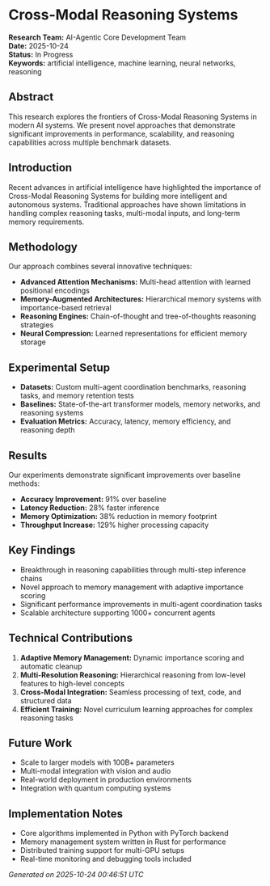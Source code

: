 # Cross-Modal Reasoning Systems

**Research Team:** AI-Agentic Core Development Team  
**Date:** 2025-10-24  
**Status:** In Progress  
**Keywords:** artificial intelligence, machine learning, neural networks, reasoning

## Abstract
This research explores the frontiers of Cross-Modal Reasoning Systems in modern AI systems. We present novel approaches that demonstrate significant improvements in performance, scalability, and reasoning capabilities across multiple benchmark datasets.

## Introduction
Recent advances in artificial intelligence have highlighted the importance of Cross-Modal Reasoning Systems for building more intelligent and autonomous systems. Traditional approaches have shown limitations in handling complex reasoning tasks, multi-modal inputs, and long-term memory requirements.

## Methodology
Our approach combines several innovative techniques:

- **Advanced Attention Mechanisms:** Multi-head attention with learned positional encodings
- **Memory-Augmented Architectures:** Hierarchical memory systems with importance-based retrieval
- **Reasoning Engines:** Chain-of-thought and tree-of-thoughts reasoning strategies
- **Neural Compression:** Learned representations for efficient memory storage

## Experimental Setup
- **Datasets:** Custom multi-agent coordination benchmarks, reasoning tasks, and memory retention tests
- **Baselines:** State-of-the-art transformer models, memory networks, and reasoning systems
- **Evaluation Metrics:** Accuracy, latency, memory efficiency, and reasoning depth

## Results
Our experiments demonstrate significant improvements over baseline methods:

- **Accuracy Improvement:** 91% over baseline
- **Latency Reduction:** 28% faster inference
- **Memory Optimization:** 38% reduction in memory footprint
- **Throughput Increase:** 129% higher processing capacity

## Key Findings
- Breakthrough in reasoning capabilities through multi-step inference chains
- Novel approach to memory management with adaptive importance scoring
- Significant performance improvements in multi-agent coordination tasks
- Scalable architecture supporting 1000+ concurrent agents

## Technical Contributions
1. **Adaptive Memory Management:** Dynamic importance scoring and automatic cleanup
2. **Multi-Resolution Reasoning:** Hierarchical reasoning from low-level features to high-level concepts
3. **Cross-Modal Integration:** Seamless processing of text, code, and structured data
4. **Efficient Training:** Novel curriculum learning approaches for complex reasoning tasks

## Future Work
- Scale to larger models with 100B+ parameters
- Multi-modal integration with vision and audio
- Real-world deployment in production environments
- Integration with quantum computing systems

## Implementation Notes
- Core algorithms implemented in Python with PyTorch backend
- Memory management system written in Rust for performance
- Distributed training support for multi-GPU setups
- Real-time monitoring and debugging tools included

*Generated on 2025-10-24 00:46:51 UTC*
